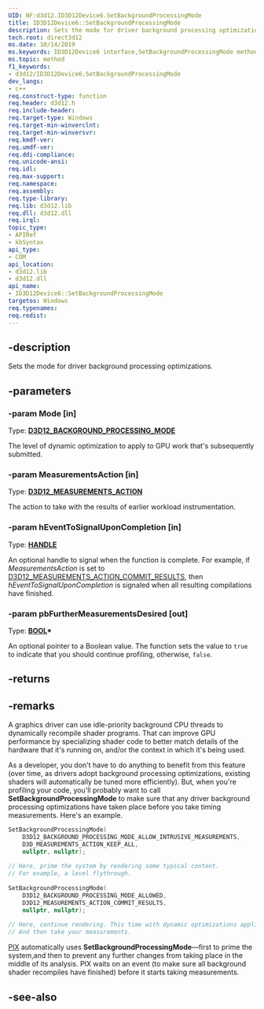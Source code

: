 ```yaml
---
UID: NF:d3d12.ID3D12Device6.SetBackgroundProcessingMode
title: ID3D12Device6::SetBackgroundProcessingMode
description: Sets the mode for driver background processing optimizations.
tech.root: direct3d12
ms.date: 10/14/2019
ms.keywords: ID3D12Device6 interface,SetBackgroundProcessingMode method, ID3D12Device6.SetBackgroundProcessingMode, ID3D12Device6::SetBackgroundProcessingMode, SetBackgroundProcessingMode, SetBackgroundProcessingMode method, SetBackgroundProcessingMode method,ID3D12Device6 interface, direct3d12.id3d12device6_setbackgroundprocessingmode, d3d12/ID3D12Device6::SetBackgroundProcessingMode
ms.topic: method
f1_keywords:
- d3d12/ID3D12Device6.SetBackgroundProcessingMode
dev_langs:
- c++
req.construct-type: function
req.header: d3d12.h
req.include-header: 
req.target-type: Windows
req.target-min-winverclnt: 
req.target-min-winversvr: 
req.kmdf-ver: 
req.umdf-ver: 
req.ddi-compliance: 
req.unicode-ansi: 
req.idl: 
req.max-support: 
req.namespace: 
req.assembly: 
req.type-library: 
req.lib: d3d12.lib
req.dll: d3d12.dll
req.irql: 
topic_type:
- APIRef
- kbSyntax
api_type:
- COM
api_location:
- d3d12.lib
- d3d12.dll
api_name:
- ID3D12Device6::SetBackgroundProcessingMode
targetos: Windows
req.typenames: 
req.redist: 
---
```


## -description

Sets the mode for driver background processing optimizations.

## -parameters

### -param Mode [in]

Type: **[D3D12_BACKGROUND_PROCESSING_MODE](/windows/win32/api/d3d12/ne-d3d12-d3d12_background_processing_mode)**

The level of dynamic optimization to apply to GPU work that's subsequently submitted.

### -param MeasurementsAction [in]

Type: **[D3D12_MEASUREMENTS_ACTION](/windows/win32/api/d3d12/ne-d3d12-d3d12_measurements_action)**

The action to take with the results of earlier workload instrumentation.

### -param hEventToSignalUponCompletion [in]

Type: **[HANDLE](/windows/win32/winprog/windows-data-types)**

An optional handle to signal when the function is complete. For example, if *MeasurementsAction* is set to [D3D12_MEASUREMENTS_ACTION_COMMIT_RESULTS](/windows/win32/api/d3d12/ne-d3d12-d3d12_measurements_action), then *hEventToSignalUponCompletion* is signaled when all resulting compilations have finished.

### -param pbFurtherMeasurementsDesired [out]

Type: **[BOOL](/windows/win32/winprog/windows-data-types)\***

An optional pointer to a Boolean value. The function sets the value to `true` to indicate that you should continue profiling, otherwise, `false`.

## -returns

## -remarks

A graphics driver can use idle-priority background CPU threads to dynamically recompile shader programs. That can improve GPU performance by specializing shader code to better match details of the hardware that it's running on, and/or the context in which it's being used.

As a developer, you don't have to do anything to benefit from this feature (over time, as drivers adopt background processing optimizations, existing shaders will automatically be tuned more efficiently). But, when you're profiling your code, you'll probably want to call **SetBackgroundProcessingMode** to make sure that any driver background processing optimizations have taken place before you take timing measurements. Here's an example.

```cpp
SetBackgroundProcessingMode(
    D3D12_BACKGROUND_PROCESSING_MODE_ALLOW_INTRUSIVE_MEASUREMENTS,
    D3D_MEASUREMENTS_ACTION_KEEP_ALL,
    nullptr, nullptr);
 
// Here, prime the system by rendering some typical content.
// For example, a level flythrough.
 
SetBackgroundProcessingMode(
    D3D12_BACKGROUND_PROCESSING_MODE_ALLOWED,
    D3D12_MEASUREMENTS_ACTION_COMMIT_RESULTS,
    nullptr, nullptr);
 
// Here, continue rendering. This time with dynamic optimizations applied.
// And then take your measurements.
```

[PIX](https://devblogs.microsoft.com/pix/) automatically uses **SetBackgroundProcessingMode**&mdash;first to prime the system,and then to prevent any further changes from taking place in the middle of its analysis. PIX waits on an event (to make sure all background shader recompiles have finished) before it starts taking measurements.

## -see-also
